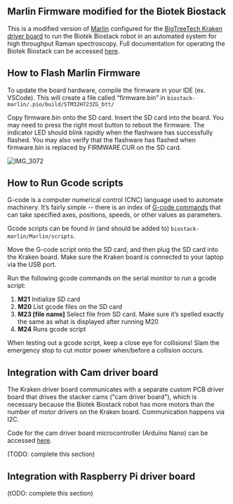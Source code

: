 ## Marlin Firmware modified for the Biotek Biostack 
This is a modified version of [Marlin](https://github.com/bigtreetech/Marlin) configured for the [BigTreeTech Kraken driver board](https://github.com/bigtreetech/BIGTREETECH-Kraken/blob/master/BIGTREETECH%20Kraken%20V1.0%20User%20Manual.pdf) to run the Biotek Biostack robot in an automated system for high throughput Raman spectroscopy. Full documentation for operating the Biotek Biostack can be accessed [here](https://docs.google.com/document/d/1z7106h6sEGIVGQEQTHt1mG3ihGQOetWLh2Im52hU-tA/edit?pli=1).

## How to Flash Marlin Firmware
To update the board hardware, compile the firmware in your IDE (ex. VSCode). This will create a file called “firmware.bin” in <code>biostack-marlin/.pio/build/STM32H723ZG_btt/</code>

Copy firmware.bin onto the SD card. Insert the SD card into the board. You may need to press the right most button to reboot the firmware. The indicator LED should blink rapidly when the flashware has successfully flashed. You may also verify that the flashware has flashed when firmware.bin is replaced by FIRMWARE.CUR on the SD card.  

![IMG_3072](https://github.com/user-attachments/assets/f9f0a3ea-1bfe-4af8-9700-cd6b53ea799a)

## How to Run Gcode scripts
G-code is a computer numerical control (CNC) language used to automate machinery. It’s fairly simple -- there is an index of [G-code commands](https://marlinfw.org/meta/gcode/) that can take specified axes, positions, speeds, or other values as parameters.

Gcode scripts can be found in (and should be added to) <code>biostack-marlin/Marlin/scripts</code>. 

Move the G-code script onto the SD card, and then plug the SD card into the Kraken board. Make sure the Kraken board is connected to your laptop via the USB port. 

Run the following gcode commands on the serial monitor to run a gcode script: 
1. **M21** 
Initialize SD card
2. **M20**
List gcode files on the SD card
3. **M23 [file name]**
Select file from SD card. Make sure it’s spelled exactly the same as what is displayed after running M20
4. **M24**
Runs gcode script

When testing out a gcode script, keep a close eye for collisions! Slam the emergency stop to cut motor power when/before a collision occurs. 

## Integration with Cam driver board
The Kraken driver board communicates with a separate custom PCB driver board that drives the stacker cams ("cam driver board"), which is necessary because the Biotek Biostack robot has more motors than the number of motor drivers on the Kraken board. Communication happens via I2C. 

Code for the cam driver board microcontroller (Arduino Nano) can be accessed [here](https://github.com/Tadesse-Lab/biostack-cam-driver). 

(TODO: complete this section)

## Integration with Raspberry Pi driver board
(tODO: complete this section)
